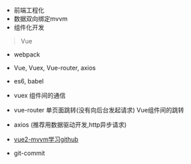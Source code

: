 * 前端工程化
* 数据双向绑定mvvm
* 组件化开发

> Vue

* webpack
* Vue, Vuex, Vue-router, axios
* es6, babel

* vuex 组件间的通信

* vue-router 单页面跳转\(没有向后台发起请求\) Vue组件间的跳转
* axios \(推荐用数据驱动开发,http异步请求\)

* [vue2-mvvm学习github](https://github.com/wangfupeng1988/learn-vue2-mvvm)

* git-commit



